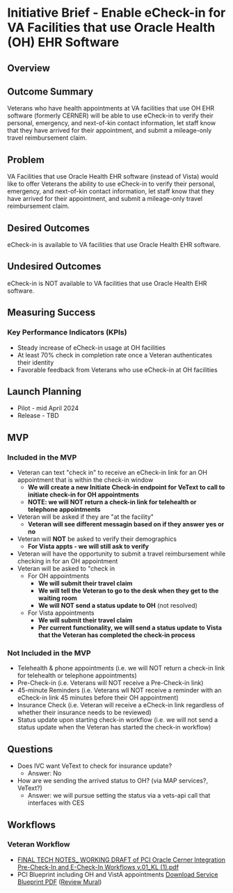 # Initiative Brief - Enable eCheck-in for VA Facilities that use Oracle Health (OH) EHR Software

## Overview
 
## Outcome Summary
Veterans who have health appointments at VA facilities that use OH EHR software (formerly CERNER) will be able to use eCheck-in to verify their personal, emergency, and next-of-kin contact information, let staff know that they have arrived for their appointment, and submit a mileage-only travel reimbursement claim.

## Problem
VA Facilities that use Oracle Health EHR software (instead of Vista) would like to offer Veterans the ability to use eCheck-in to verify their personal, emergency, and next-of-kin contact information, let staff know that they have arrived for their appointment, and submit a mileage-only travel reimbursement claim.

## Desired Outcomes
eCheck-in is available to VA facilities that use Oracle Health EHR software.

## Undesired Outcomes
eCheck-in is NOT available to VA facilities that use Oracle Health EHR software.

## Measuring Success

### Key Performance Indicators (KPIs)
- Steady increase of eCheck-in usage at OH facilities
- At least 70% check in completion rate once a Veteran authenticates their identity
- Favorable feedback from Veterans who use eCheck-in at OH facilities

## Launch Planning
- Pilot - mid April 2024
- Release - TBD
   
## MVP

### Included in the MVP
- Veteran can text "check in" to receive an eCheck-in link for an OH appointment that is within the check-in window
    - **We will create a new Initiate Check-in endpoint for VeText to call to initiate check-in for OH appointments**
    - **NOTE: we will NOT return a check-in link for telehealth or telephone appointments** 
- Veteran will be asked if they are "at the facility"
     - **Veteran will see different messagin based on if they answer yes or no**
- Veteran will **NOT** be asked to verify their demographics
    - **For Vista appts - we will still ask to verify**
- Veteran will have the opportunity to submit a travel reimbursement while checking in for an OH appointment
- Veteran will be asked to "check in
    - For OH appointments
        - **We will submit their travel claim**
        - **We will tell the Veteran to go to the desk when they get to the waiting room**
        - **We will NOT send a status update to OH** (not resolved)
    - For Vista appointments
        - **We will submit their travel claim**
        - **Per current functionality, we will send a status update to Vista that the Veteran has completed the check-in process**

### Not Included in the MVP
- Telehealth & phone appointments (i.e. we will NOT return a check-in link for telehealth or telephone appointments) 
- Pre-Check-in (i.e. Veterans will NOT receive a Pre-Check-in link)
- 45-minute Reminders (i.e. Veterans wll NOT receive a reminder with an eCheck-in link 45 minutes before their OH appointment)
- Insurance Check (i.e. Veteran will receive a eCheck-in link regardless of whether their insurance needs to be reviewed) 
- Status update upon starting check-in workflow (i.e. we will not send a status update when the Veteran has started the check-in workflow)
     
## Questions 
- Does IVC want VeText to check for insurance update?
    - Answer: No
- How are we sending the arrived status to OH? (via MAP services?, VeText?)
    - Answer: we will pursue setting the status via a vets-api call that interfaces with CES

## Workflows

### Veteran Workflow
- [FINAL TECH NOTES_ WORKING DRAFT of PCI Oracle Cerner Integration Pre-Check-In and E-Check-In Workflows v.01_KL (1).pdf](https://github.com/department-of-veterans-affairs/va.gov-team/files/14054574/FINAL.TECH.NOTES_.WORKING.DRAFT.of.PCI.Oracle.Cerner.Integration.Pre-Check-In.and.E-Check-In.Workflows.v.01_KL.1.pdf)
- PCI Blueprint including OH and VistA appointments [Download Service Blueprint PDF](https://github.com/department-of-veterans-affairs/va.gov-team/files/14058249/PCI.Service.Blueprint.2024.pdf) ([Review Mural](https://app.mural.co/t/departmentofveteransaffairs9999/m/departmentofveteransaffairs9999/1696788763395/d3aa60a7420ece422a6f6b84659c33350279b782?sender=u37bb983bd3fc3cc00c7d3286))



